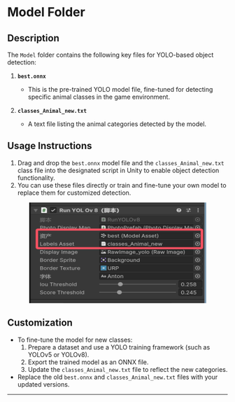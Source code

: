# Model Folder

## Description
The `Model` folder contains the following key files for YOLO-based object detection:

1. **`best.onnx`**  
   - This is the pre-trained YOLO model file, fine-tuned for detecting specific animal classes in the game environment.

2. **`classes_Animal_new.txt`**  
   - A text file listing the animal categories detected by the model.

## Usage Instructions
1. Drag and drop the `best.onnx` model file and the `classes_Animal_new.txt` class file into the designated script in Unity to enable object detection functionality.
2. You can use these files directly or train and fine-tune your own model to replace them for customized detection.

<div align="center">
  <img src="https://raw.githubusercontent.com/Nano274/YOLO-Object-Detection-and-Gameplay-Design-Practice-in-Unity/master//Pictures/Setting1.png" alt="Photo" width="405" height="230">
</div>

## Customization
- To fine-tune the model for new classes:
  1. Prepare a dataset and use a YOLO training framework (such as YOLOv5 or YOLOv8).
  2. Export the trained model as an ONNX file.
  3. Update the `classes_Animal_new.txt` file to reflect the new categories.
- Replace the old `best.onnx` and `classes_Animal_new.txt` files with your updated versions.

---

